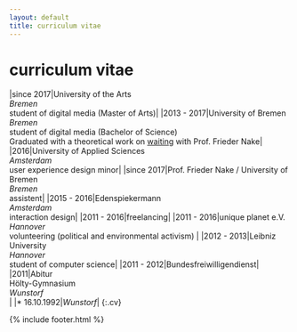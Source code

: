 ```yaml
---
layout: default
title: curriculum vitae
---
```


# curriculum vitae

|since 2017|University of the Arts<br/>*Bremen* <br/>student of digital media (Master of Arts)|
|2013 - 2017|University of Bremen<br/>*Bremen* <br/>student of digital media (Bachelor of Science)<br/>Graduated with a theoretical work on [waiting](/projects/waiting) with Prof. Frieder Nake|
|2016|University of Applied Sciences<br/>*Amsterdam*<br/>user experience design minor|
|since 2017|Prof. Frieder Nake / University of Bremen<br/>*Bremen* <br/>assistent|
|2015 - 2016|Edenspiekermann<br/>*Amsterdam*<br/>interaction design|
|2011 - 2016|freelancing|
|2011 - 2016|unique planet e.V.<br/>*Hannover*<br/>volunteering (political and environmental activism)	|
|2012 - 2013|Leibniz University<br/>*Hannover*<br/>student of computer science|
|2011 - 2012|Bundesfreiwilligendienst|
|2011|Abitur<br/>Hölty-Gymnasium<br/>*Wunstorf*<br/>|
|* 16.10.1992|*Wunstorf*|
{:.cv}

{% include footer.html %}
